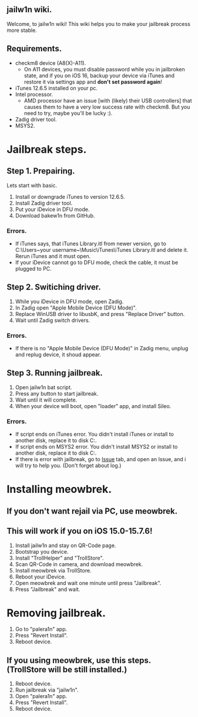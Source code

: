 ## jailw1n wiki.

Welcome, to jailw1n wiki! This wiki helps you to make your jailbreak process more stable.

## Requirements.

- checkm8 device (A8(X)-A11).
  - On A11 devices, you must disable password while you in jailbroken state, and if you on iOS 16, backup your device via iTunes and restore it via settings app and **don't set password again**!
- iTunes 12.6.5 installed on your pc.
- Intel processor.
  - AMD processor have an issue [with (likely) their USB controllers] that causes them to have a very low success rate with checkm8. But you need to try, maybe you'll be lucky :).
- Zadig driver tool.
- MSYS2.

# Jailbreak steps.
## Step 1. Prepairing.

Lets start with basic.

1. Install or downgrade iTunes to version 12.6.5.
2. Install Zadig driver tool.
3. Put your iDevice in DFU mode.
4. Download bakew1n from GitHub.

### Errors.

- If iTunes says, that iTunes Library.itl from newer version, go to C:\Users\~your username~\Music\iTunes\iTunes Library.itl and delete it. Rerun iTunes and it must open.
- If your iDevice cannot go to DFU mode, check the cable, it must be plugged to PC.

## Step 2. Switiching driver.

1. While you iDevice in DFU mode, open Zadig.
2. In Zadig open "Apple Mobile Device (DFU Mode)".
3. Replace WinUSB driver to libusbK, and press "Replace Driver" button.
4. Wait until Zadig switch drivers.

### Errors.

- If there is no "Apple Mobile Device (DFU Mode)" in Zadig menu, unplug and replug device, it shoud appear.

## Step 3. Running jailbreak.

1. Open jailw1n bat script.
2. Press any button to start jailbreak.
3. Wait until it will complete.
4. When your device will boot, open "loader" app, and install Sileo.

### Errors.

- If script ends on iTunes error. You didn't install iTunes or install to another disk, replace it to disk C:\.
- If script ends on MSYS2 error. You didn't install MSYS2 or install to another disk, replace it to disk C:\.
- If there is error with jailbreak, go to [Issue](github.com/ppouwx/bakew1n/issues) tab, and open an Issue, and i will try to help you. (Don't forget about log.)

# Installing meowbrek.
## If you don't want rejail via PC, use meowbrek.
## This will work if you on iOS 15.0-15.7.6!

1. Install jailw1n and stay on QR-Code page.
2. Bootstrap you device.
3. Install "TrollHelper" and "TrollStore".
4. Scan QR-Code in camera, and download meowbrek.
5. Install meowbrek via TrollStore.
6. Reboot your iDevice.
7. Open meowbrek and wait one minute until press "Jailbreak".
8. Press "Jailbreak" and wait.

# Removing jailbreak.

1. Go to "palera1n" app.
2. Press "Revert Install".
3. Reboot device.
## If you using meowbrek, use this steps. (TrollStore will be still installed.)
1. Reboot device.
2. Run jailbreak via "jailw1n".
3. Open "palera1n" app.
4. Press "Revert Install".
5. Reboot device.
